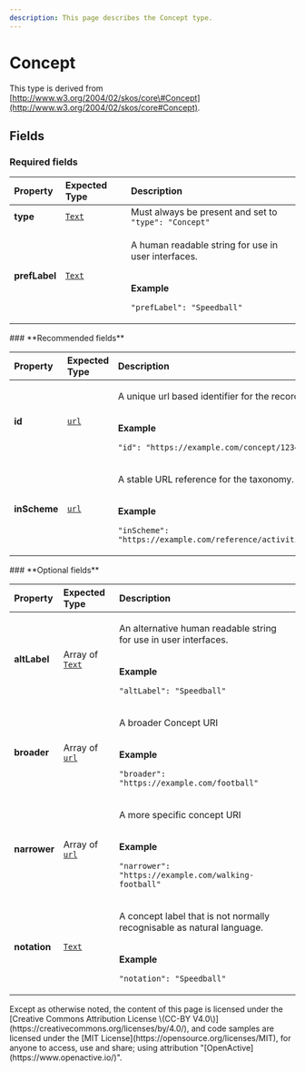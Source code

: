 ```yaml
---
description: This page describes the Concept type.
---
```


# Concept

This type is derived from [http://www.w3.org/2004/02/skos/core\#Concept](http://www.w3.org/2004/02/skos/core#Concept).

## **Fields**

### **Required fields**

<table>
  <thead>
    <tr>
      <th style="text-align:left">Property</th>
      <th style="text-align:left">Expected Type</th>
      <th style="text-align:left">Description</th>
    </tr>
  </thead>
  <tbody>
    <tr>
      <td style="text-align:left"><b>type</b>
      </td>
      <td style="text-align:left"> <a href="https://schema.org/Text"><code>Text</code></a>
      </td>
      <td style="text-align:left">Must always be present and set to <code>&quot;type&quot;: &quot;Concept&quot;</code>
      </td>
    </tr>
    <tr>
      <td style="text-align:left"><b>prefLabel</b>
      </td>
      <td style="text-align:left"> <a href="https://schema.org/Text"><code>Text</code></a>
      </td>
      <td style="text-align:left">
        <p>A human readable string for use in user interfaces.</p>
        <p>
          <br /><b>Example</b>
        </p>
        <p><code>&quot;prefLabel&quot;: &quot;Speedball&quot;</code>
        </p>
      </td>
    </tr>
  </tbody>
</table>### **Recommended fields**

<table>
  <thead>
    <tr>
      <th style="text-align:left">Property</th>
      <th style="text-align:left">Expected Type</th>
      <th style="text-align:left">Description</th>
    </tr>
  </thead>
  <tbody>
    <tr>
      <td style="text-align:left"><b>id</b>
      </td>
      <td style="text-align:left"> <a href="https://schema.org/url"><code>url</code></a>
      </td>
      <td style="text-align:left">
        <p>A unique url based identifier for the record</p>
        <p>
          <br /><b>Example</b>
        </p>
        <p><code>&quot;id&quot;: &quot;https://example.com/concept/12345&quot;</code>
        </p>
      </td>
    </tr>
    <tr>
      <td style="text-align:left"><b>inScheme</b>
      </td>
      <td style="text-align:left"> <a href="https://schema.org/url"><code>url</code></a>
      </td>
      <td style="text-align:left">
        <p>A stable URL reference for the taxonomy.</p>
        <p>
          <br /><b>Example</b>
        </p>
        <p><code>&quot;inScheme&quot;: &quot;https://example.com/reference/activities&quot;</code>
        </p>
      </td>
    </tr>
  </tbody>
</table>### **Optional fields**

<table>
  <thead>
    <tr>
      <th style="text-align:left">Property</th>
      <th style="text-align:left">Expected Type</th>
      <th style="text-align:left">Description</th>
    </tr>
  </thead>
  <tbody>
    <tr>
      <td style="text-align:left"><b>altLabel</b>
      </td>
      <td style="text-align:left">Array of <a href="https://schema.org/Text"><code>Text</code></a>
      </td>
      <td style="text-align:left">
        <p>An alternative human readable string for use in user interfaces.</p>
        <p>
          <br /><b>Example</b>
        </p>
        <p><code>&quot;altLabel&quot;: &quot;Speedball&quot;</code>
        </p>
      </td>
    </tr>
    <tr>
      <td style="text-align:left"><b>broader</b>
      </td>
      <td style="text-align:left">Array of <a href="https://schema.org/url"><code>url</code></a>
      </td>
      <td style="text-align:left">
        <p>A broader Concept URI</p>
        <p>
          <br /><b>Example</b>
        </p>
        <p><code>&quot;broader&quot;: &quot;https://example.com/football&quot;</code>
        </p>
      </td>
    </tr>
    <tr>
      <td style="text-align:left"><b>narrower</b>
      </td>
      <td style="text-align:left">Array of <a href="https://schema.org/url"><code>url</code></a>
      </td>
      <td style="text-align:left">
        <p>A more specific concept URI</p>
        <p>
          <br /><b>Example</b>
        </p>
        <p><code>&quot;narrower&quot;: &quot;https://example.com/walking-football&quot;</code>
        </p>
      </td>
    </tr>
    <tr>
      <td style="text-align:left"><b>notation</b>
      </td>
      <td style="text-align:left"> <a href="https://schema.org/Text"><code>Text</code></a>
      </td>
      <td style="text-align:left">
        <p>A concept label that is not normally recognisable as natural language.</p>
        <p>
          <br /><b>Example</b>
        </p>
        <p><code>&quot;notation&quot;: &quot;Speedball&quot;</code>
        </p>
      </td>
    </tr>
  </tbody>
</table>Except as otherwise noted, the content of this page is licensed under the [Creative Commons Attribution License \(CC-BY V4.0\)](https://creativecommons.org/licenses/by/4.0/), and code samples are licensed under the [MIT License](https://opensource.org/licenses/MIT), for anyone to access, use and share; using attribution "[OpenActive](https://www.openactive.io/)".

